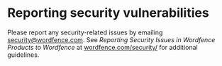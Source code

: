 # Reporting security vulnerabilities

Please report any security-related issues by emailing [security@wordfence.com](security@wordfence.com). See *Reporting Security Issues in Wordfence Products to Wordfence* at [wordfence.com/security/](https://www.wordfence.com/security/) for additional guidelines.
